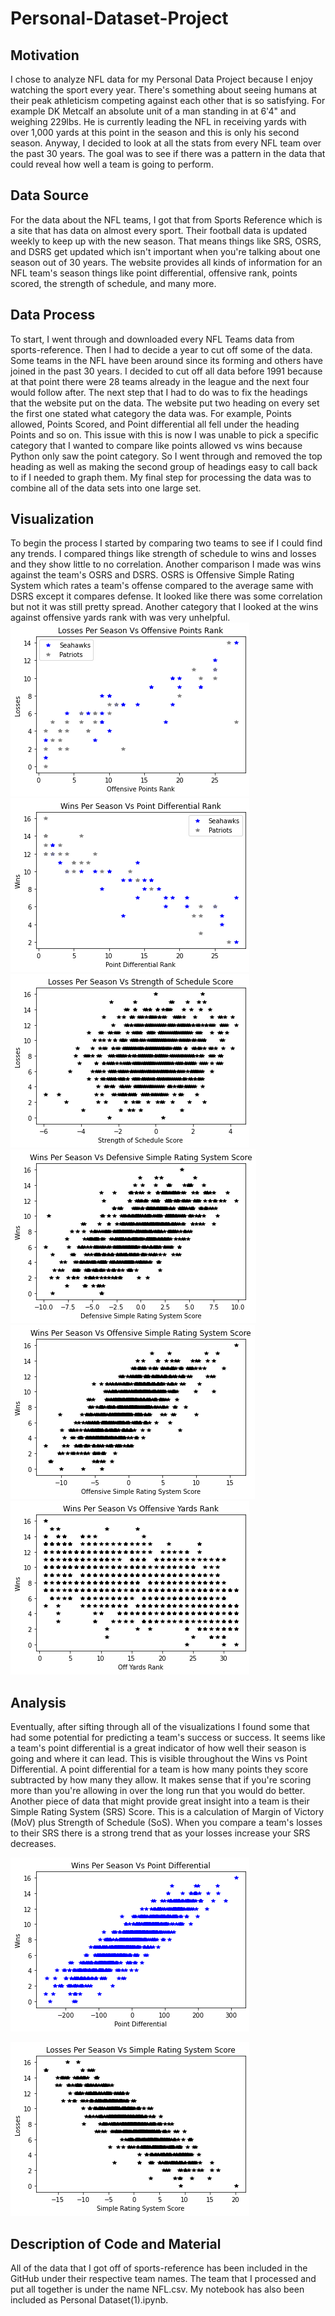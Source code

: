 # Personal-Dataset-Project

## Motivation
I chose to analyze NFL data for my Personal Data Project because I enjoy watching the sport every year. There's something about seeing humans at their peak athleticism competing against each other that is so satisfying. For example DK Metcalf an absolute unit of a man standing in at 6'4" and weighing 229lbs. He is currently leading the NFL in receiving yards with over 1,000 yards at this point in the season and this is only his second season. Anyway, I decided to look at all the stats from every NFL team over the past 30 years.  The goal was to see if there was a pattern in the data that could reveal how well a team is going to perform.


## Data Source
For the data about the NFL teams, I got that from Sports Reference which is a site that has data on almost every sport. Their football data is updated weekly to keep up with the new season. That means things like SRS, OSRS, and DSRS get updated which isn't important when you're talking about one season out of 30 years. The website provides all kinds of information for an NFL team's season things like point differential, offensive rank, points scored, the strength of schedule, and many more.


## Data Process
To start, I went through and downloaded every NFL Teams data from sports-reference. Then I had to decide a year to cut off some of the data. Some teams in the NFL have been around since its forming and others have joined in the past 30 years. I decided to cut off all data before 1991 because at that point there were 28 teams already in the league and the next four would follow after. The next step that I had to do was to fix the headings that the website put on the data. The website put two heading on every set the first one stated what category the data was. For example, Points allowed, Points Scored, and Point differential all fell under the heading Points and so on. This issue with this is now I was unable to pick a specific category that I wanted to compare like points allowed vs wins because Python only saw the point category. So I went through and removed the top heading as well as making the second group of headings easy to call back to if I needed to graph them. My final step for processing the data was to combine all of the data sets into one large set.


## Visualization
To begin the process I started by comparing two teams to see if I could find any trends. I compared things like strength of schedule to wins and losses and they show little to no correlation. Another comparison I made was wins against the team's OSRS and DSRS. OSRS is Offensive Simple Rating System which rates a team's offense compared to the average same with DSRS except it compares defense. It looked like there was some correlation but not it was still pretty spread. Another category that I looked at the wins against offensive yards rank with was very unhelpful.
![l vs off pt rk](https://github.com/Philip-Bailey/Personal-Dataset-Project/blob/master/L%20vs%20Off%20Pt%20Rk.png)
![w vs pt dif rk](https://github.com/Philip-Bailey/Personal-Dataset-Project/blob/master/W%20vs%20Pt%20Dif%20Rk.png)
![L vs SoS](https://github.com/Philip-Bailey/Personal-Dataset-Project/blob/master/L%20vs%20SoS.png)
![W vs DSRS](https://github.com/Philip-Bailey/Personal-Dataset-Project/blob/master/W%20vs%20DSRS.png)
![W vs OSRS](https://github.com/Philip-Bailey/Personal-Dataset-Project/blob/master/W%20vs%20OSRS.png)
![W vs Off Yds RK](https://github.com/Philip-Bailey/Personal-Dataset-Project/blob/master/W%20vs%20Off%20Yds%20Rk.png)


## Analysis
Eventually, after sifting through all of the visualizations I found some that had some potential for predicting a team's success or success. It seems like a team's point differential is a great indicator of how well their season is going and where it can lead. This is visible throughout the Wins vs Point Differential. A point differential for a team is how many points they score subtracted by how many they allow. It makes sense that if you're scoring more than you're allowing in over the long run that you would do better. Another piece of data that might provide great insight into a team is their Simple Rating System (SRS) Score. This is a calculation of Margin of Victory (MoV) plus Strength of Schedule (SoS). When you compare a team's losses to their SRS there is a strong trend that as your losses increase your SRS decreases. 

![W vs Pt Dif](https://github.com/Philip-Bailey/Personal-Dataset-Project/blob/master/W%20vs%20Pt%20Dif.png)

![L vs SRS](https://github.com/Philip-Bailey/Personal-Dataset-Project/blob/master/L%20vs%20SRS.png)


## Description of Code and Material 
All of the data that I got off of sports-reference has been included in the GitHub under their respective team names. The team that I processed and put all together is under the name NFL.csv. My notebook has also been included as Personal Dataset(1).ipynb.
